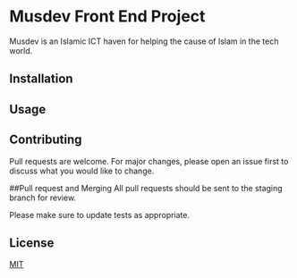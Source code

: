 # Musdev Front End Project

Musdev is an Islamic ICT haven for helping the cause of Islam in the tech world.
## Installation

## Usage

## Contributing
Pull requests are welcome. For major changes, please open an issue first to discuss what you would like to change.

##Pull request and Merging
All pull requests should be sent to the staging branch for review.

Please make sure to update tests as appropriate.

## License
[MIT](https://choosealicense.com/licenses/mit/)
